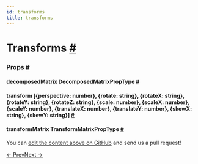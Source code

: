 ```yaml
---
id: transforms
title: transforms
---
```

<a id="content"></a><h1><a class="anchor" name="transforms"></a>Transforms <a class="hash-link" href="docs/transforms.html#transforms">#</a></h1><div><noscript></noscript><h3><a class="anchor" name="props"></a>Props <a class="hash-link" href="docs/transforms.html#props">#</a></h3><div class="props"><div class="prop"><h4 class="propTitle"><a class="anchor" name="decomposedmatrix"></a>decomposedMatrix <span class="propType">DecomposedMatrixPropType</span> <a class="hash-link" href="docs/transforms.html#decomposedmatrix">#</a></h4></div><div class="prop"><h4 class="propTitle"><a class="anchor" name="transform"></a>transform <span class="propType"><span>[{perspective: number}, {rotate: string}, {rotateX: string}, {rotateY: string}, {rotateZ: string}, {scale: number}, {scaleX: number}, {scaleY: number}, {translateX: number}, {translateY: number}, {skewX: string}, {skewY: string}]</span></span> <a class="hash-link" href="docs/transforms.html#transform">#</a></h4></div><div class="prop"><h4 class="propTitle"><a class="anchor" name="transformmatrix"></a>transformMatrix <span class="propType">TransformMatrixPropType</span> <a class="hash-link" href="docs/transforms.html#transformmatrix">#</a></h4></div></div></div><p class="edit-page-block">You can <a target="_blank" href="https://github.com/facebook/react-native/blob/master/Libraries/StyleSheet/TransformPropTypes.js">edit the content above on GitHub</a> and send us a pull request!</p><div class="docs-prevnext"><a class="docs-prev" href="docs/layout-props.html#content">← Prev</a><a class="docs-next" href="docs/shadow-props.html#content">Next →</a></div>